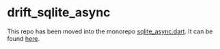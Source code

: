 # drift_sqlite_async

This repo has been moved into the monorepo [sqlite_async.dart](https://github.com/powersync-ja/sqlite_async.dart). It can be found [here](https://github.com/powersync-ja/sqlite_async.dart/tree/main/packages/drift_sqlite_async).
